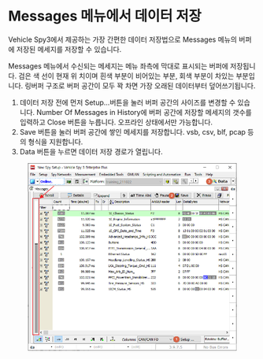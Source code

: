 # Messages 메뉴에서 데이터 저장

Vehicle Spy3에서 제공하는 가장 간편한 데이터 저장법으로 Messages 메뉴의 버퍼에 저장된 메세지를 저장할 수 있습니다.

Messages 메뉴에서 수신되는 메세지는 메뉴 좌측에 막대로 표시되는 버퍼에 저장됩니다. 검은 색 선이 현재 위 치이며 흰색 부분이 비어있는 부분, 회색 부분이 차있는 부분입니다. 링버퍼 구조로 버퍼 공간이 모두 꽉 차면 가장 오래된 데이터부터 덮어쓰기됩니다.

1. 데이터 저장 전에 먼저 Setup...버튼을 눌러 버퍼 공간의 사이즈를 변경할 수 있습니다. Number Of Messages in History에 버퍼 공간에 저장할 메세지의 갯수를 입력하고 Close 버튼을 누릅니다. 오프라인 상태에서만 가능합니다.
2. Save 버튼을 눌러 버퍼 공간에 쌓인 메세지를 저장합니다. vsb, csv, blf, pcap 등의 형식을 지원합니다.
3. Data 버튼을 누르면 데이터 저장 경로가 열립니다.

<figure><img src="../.gitbook/assets/2022-02-03-16-30-45.png" alt=""><figcaption></figcaption></figure>

